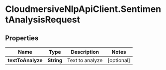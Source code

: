 # CloudmersiveNlpApiClient.SentimentAnalysisRequest

## Properties
Name | Type | Description | Notes
------------ | ------------- | ------------- | -------------
**textToAnalyze** | **String** | Text to analyze | [optional] 


